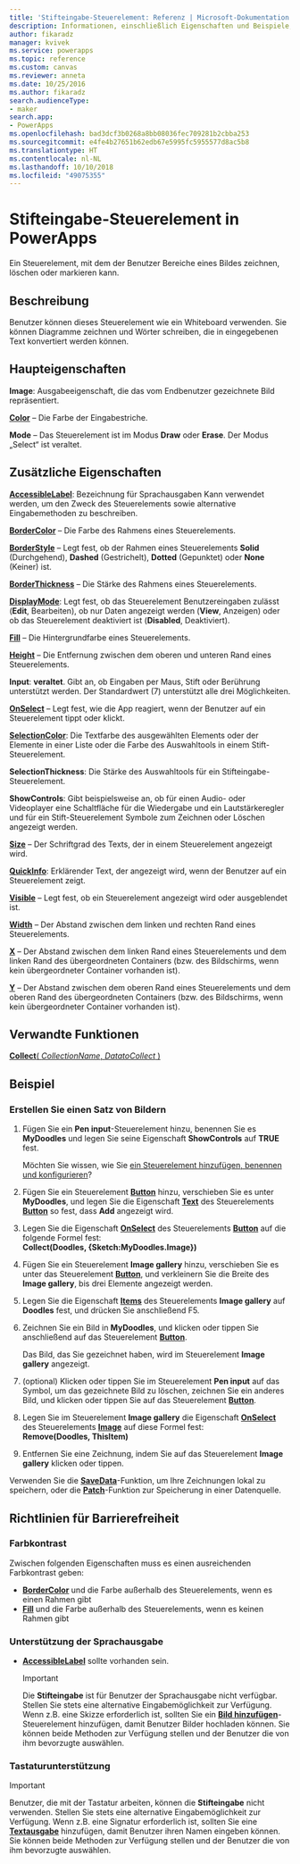 ```yaml
---
title: 'Stifteingabe-Steuerelement: Referenz | Microsoft-Dokumentation'
description: Informationen, einschließlich Eigenschaften und Beispiele, über das Stifteingabe-Steuerelement
author: fikaradz
manager: kvivek
ms.service: powerapps
ms.topic: reference
ms.custom: canvas
ms.reviewer: anneta
ms.date: 10/25/2016
ms.author: fikaradz
search.audienceType:
- maker
search.app:
- PowerApps
ms.openlocfilehash: bad3dcf3b0268a8bb08036fec709281b2cbba253
ms.sourcegitcommit: e4fe4b27651b62edb67e5995fc5955577d8ac5b8
ms.translationtype: HT
ms.contentlocale: nl-NL
ms.lasthandoff: 10/10/2018
ms.locfileid: "49075355"
---
```

# <a name="pen-input-control-in-powerapps"></a>Stifteingabe-Steuerelement in PowerApps
Ein Steuerelement, mit dem der Benutzer Bereiche eines Bildes zeichnen, löschen oder markieren kann.

## <a name="description"></a>Beschreibung
Benutzer können dieses Steuerelement wie ein Whiteboard verwenden. Sie können Diagramme zeichnen und Wörter schreiben, die in eingegebenen Text konvertiert werden können.

## <a name="key-properties"></a>Haupteigenschaften
**Image**: Ausgabeeigenschaft, die das vom Endbenutzer gezeichnete Bild repräsentiert.

**[Color](properties-color-border.md)**  – Die Farbe der Eingabestriche.

**Mode** – Das Steuerelement ist im Modus **Draw** oder **Erase**.  Der Modus „Select“ ist veraltet.

## <a name="additional-properties"></a>Zusätzliche Eigenschaften
**[AccessibleLabel](properties-accessibility.md)**: Bezeichnung für Sprachausgaben Kann verwendet werden, um den Zweck des Steuerelements sowie alternative Eingabemethoden zu beschreiben.

**[BorderColor](properties-color-border.md)** – Die Farbe des Rahmens eines Steuerelements.

**[BorderStyle](properties-color-border.md)** – Legt fest, ob der Rahmen eines Steuerelements **Solid** (Durchgehend), **Dashed** (Gestrichelt), **Dotted** (Gepunktet) oder **None** (Keiner) ist.

**[BorderThickness](properties-color-border.md)** – Die Stärke des Rahmens eines Steuerelements.

**[DisplayMode](properties-core.md)**: Legt fest, ob das Steuerelement Benutzereingaben zulässt (**Edit**, Bearbeiten), ob nur Daten angezeigt werden (**View**, Anzeigen) oder ob das Steuerelement deaktiviert ist (**Disabled**, Deaktiviert).

**[Fill](properties-color-border.md)** – Die Hintergrundfarbe eines Steuerelements.

**[Height](properties-size-location.md)** – Die Entfernung zwischen dem oberen und unteren Rand eines Steuerelements.

**Input**: **veraltet**. Gibt an, ob Eingaben per Maus, Stift oder Berührung unterstützt werden.  Der Standardwert (7) unterstützt alle drei Möglichkeiten.

**[OnSelect](properties-core.md)** – Legt fest, wie die App reagiert, wenn der Benutzer auf ein Steuerelement tippt oder klickt.

**[SelectionColor](properties-color-border.md)**: Die Textfarbe des ausgewählten Elements oder der Elemente in einer Liste oder die Farbe des Auswahltools in einem Stift-Steuerelement.

**SelectionThickness**: Die Stärke des Auswahltools für ein Stifteingabe-Steuerelement.

**ShowControls**: Gibt beispielsweise an, ob für einen Audio- oder Videoplayer eine Schaltfläche für die Wiedergabe und ein Lautstärkeregler und für ein Stift-Steuerelement Symbole zum Zeichnen oder Löschen angezeigt werden.

**[Size](properties-text.md)** – Der Schriftgrad des Texts, der in einem Steuerelement angezeigt wird.

**[QuickInfo](properties-core.md)**: Erklärender Text, der angezeigt wird, wenn der Benutzer auf ein Steuerelement zeigt.

**[Visible](properties-core.md)** – Legt fest, ob ein Steuerelement angezeigt wird oder ausgeblendet ist.

**[Width](properties-size-location.md)** – Der Abstand zwischen dem linken und rechten Rand eines Steuerelements.

**[X](properties-size-location.md)** – Der Abstand zwischen dem linken Rand eines Steuerelements und dem linken Rand des übergeordneten Containers (bzw. des Bildschirms, wenn kein übergeordneter Container vorhanden ist).

**[Y](properties-size-location.md)** – Der Abstand zwischen dem oberen Rand eines Steuerelements und dem oberen Rand des übergeordneten Containers (bzw. des Bildschirms, wenn kein übergeordneter Container vorhanden ist).

## <a name="related-functions"></a>Verwandte Funktionen
[**Collect**( *CollectionName*, *DatatoCollect* )](../functions/function-clear-collect-clearcollect.md)

## <a name="example"></a>Beispiel
### <a name="create-a-set-of-images"></a>Erstellen Sie einen Satz von Bildern
1. Fügen Sie ein **Pen input**-Steuerelement hinzu, benennen Sie es **MyDoodles** und legen Sie seine Eigenschaft **ShowControls** auf **TRUE** fest.
   
    Möchten Sie wissen, wie Sie [ein Steuerelement hinzufügen, benennen und konfigurieren](../add-configure-controls.md)?
2. Fügen Sie ein Steuerelement **[Button](control-button.md)** hinzu, verschieben Sie es unter **MyDoodles**, und legen Sie die Eigenschaft **[Text](properties-core.md)** des Steuerelements **[Button](control-button.md)** so fest, dass **Add** angezeigt wird.
3. Legen Sie die Eigenschaft **[OnSelect](properties-core.md)** des Steuerelements **[Button](control-button.md)** auf die folgende Formel fest:<br>
   **Collect(Doodles, {Sketch:MyDoodles.Image})**
4. Fügen Sie ein Steuerelement **Image gallery** hinzu, verschieben Sie es unter das Steuerelement **[Button](control-button.md)**, und verkleinern Sie die Breite des **Image gallery**, bis drei Elemente angezeigt werden.
5. Legen Sie die Eigenschaft **[Items](properties-core.md)** des Steuerelements **Image gallery** auf **Doodles** fest, und drücken Sie anschließend F5.
6. Zeichnen Sie ein Bild in **MyDoodles**, und klicken oder tippen Sie anschließend auf das Steuerelement **[Button](control-button.md)**.
   
    Das Bild, das Sie gezeichnet haben, wird im Steuerelement **Image gallery** angezeigt.
7. (optional) Klicken oder tippen Sie im Steuerelement **Pen input** auf das Symbol, um das gezeichnete Bild zu löschen, zeichnen Sie ein anderes Bild, und klicken oder tippen Sie auf das Steuerelement **[Button](control-button.md)**.
8. Legen Sie im Steuerelement **Image gallery** die Eigenschaft **[OnSelect](properties-core.md)** des Steuerelements **[Image](control-image.md)** auf diese Formel fest:<br>
   **Remove(Doodles, ThisItem)**
9. Entfernen Sie eine Zeichnung, indem Sie auf das Steuerelement **Image gallery** klicken oder tippen.

Verwenden Sie die **[SaveData](../functions/function-savedata-loaddata.md)**-Funktion, um Ihre Zeichnungen lokal zu speichern, oder die **[Patch](../functions/function-patch.md)**-Funktion zur Speicherung in einer Datenquelle.


## <a name="accessibility-guidelines"></a>Richtlinien für Barrierefreiheit
### <a name="color-contrast"></a>Farbkontrast
Zwischen folgenden Eigenschaften muss es einen ausreichenden Farbkontrast geben:
* **[BorderColor](properties-color-border.md)** und die Farbe außerhalb des Steuerelements, wenn es einen Rahmen gibt
* **[Fill](properties-color-border.md)** und die Farbe außerhalb des Steuerelements, wenn es keinen Rahmen gibt

### <a name="screen-reader-support"></a>Unterstützung der Sprachausgabe
* **[AccessibleLabel](properties-accessibility.md)** sollte vorhanden sein.

    > [!IMPORTANT]
  > Die **Stifteingabe** ist für Benutzer der Sprachausgabe nicht verfügbar. Stellen Sie stets eine alternative Eingabemöglichkeit zur Verfügung. Wenn z.B. eine Skizze erforderlich ist, sollten Sie ein **[Bild hinzufügen](control-add-picture.md)**-Steuerelement hinzufügen, damit Benutzer Bilder hochladen können. Sie können beide Methoden zur Verfügung stellen und der Benutzer die von ihm bevorzugte auswählen.

### <a name="keyboard-support"></a>Tastaturunterstützung

> [!IMPORTANT]
> Benutzer, die mit der Tastatur arbeiten, können die **Stifteingabe** nicht verwenden. Stellen Sie stets eine alternative Eingabemöglichkeit zur Verfügung. Wenn z.B. eine Signatur erforderlich ist, sollten Sie eine **[Textausgabe](control-text-input.md)** hinzufügen, damit Benutzer ihren Namen eingeben können. Sie können beide Methoden zur Verfügung stellen und der Benutzer die von ihm bevorzugte auswählen.
